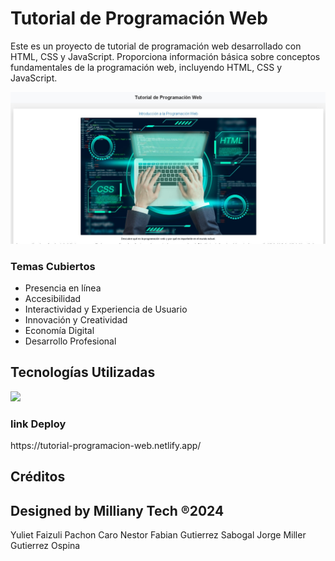 # Tutorial de Programación Web

Este es un proyecto de tutorial de programación web desarrollado con HTML, CSS y JavaScript. Proporciona información básica sobre conceptos fundamentales de la programación web, incluyendo HTML, CSS y JavaScript.

![Preview 1](preview1.jpg)

### Temas Cubiertos

- Presencia en línea
- Accesibilidad
- Interactividad y Experiencia de Usuario
- Innovación y Creatividad
- Economía Digital
- Desarrollo Profesional

## Tecnologías Utilizadas
<img src="https://skillicons.dev/icons?i=vscode,html,css,bootstrap" /> <br/>

<h3>link Deploy</h3>
https://tutorial-programacion-web.netlify.app/

## Créditos
## Designed by Milliany Tech ®2024
Yuliet Faizuli Pachon Caro
Nestor Fabian Gutierrez Sabogal
Jorge Miller Gutierrez Ospina
